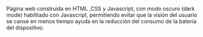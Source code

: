 Página web construida en HTML ,CSS y Javascript, con modo oscuro (dark mode) habilitado con Javascript, 
permitiendo evitar que la visión del usuario se canse en menos tiempo ayuda en la  reducción del consumo de la batería del dispositivo.
